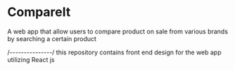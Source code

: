 # CompareIt
A web app that allow users to compare product on sale
from various brands by searching a certain product

/*---------------*/
this repository contains front end design for the web app
utilizing React js
